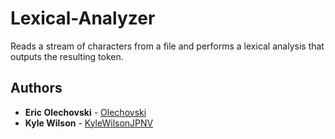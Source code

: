 # Lexical-Analyzer
Reads a stream of characters from a file and performs a lexical analysis that outputs the resulting token.

## Authors

* **Eric Olechovski** - [Olechovski](https://github.com/Olechovski)
* **Kyle Wilson** - [KyleWilsonJPNV](https://github.com/KyleWilsonJPNV)